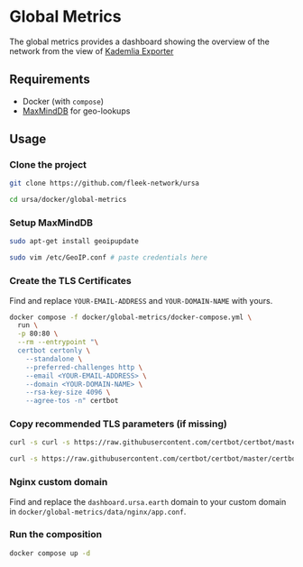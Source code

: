 # Global Metrics

The global metrics provides a dashboard showing the overview of the network from the view of [Kademlia Exporter](https://github.com/mxinden/kademlia-exporter)

## Requirements

- Docker (with `compose`)
- [MaxMindDB](https://www.maxmind.com/en/home) for geo-lookups 

## Usage

### Clone the project

```sh
git clone https://github.com/fleek-network/ursa

cd ursa/docker/global-metrics
```

### Setup MaxMindDB

```sh
sudo apt-get install geoipupdate

sudo vim /etc/GeoIP.conf # paste credentials here
```

### Create the TLS Certificates

Find and replace `YOUR-EMAIL-ADDRESS` and `YOUR-DOMAIN-NAME` with yours.

```sh
docker compose -f docker/global-metrics/docker-compose.yml \
  run \
  -p 80:80 \
  --rm --entrypoint "\
  certbot certonly \
    --standalone \
    --preferred-challenges http \
    --email <YOUR-EMAIL-ADDRESS> \
    --domain <YOUR-DOMAIN-NAME> \
    --rsa-key-size 4096 \
    --agree-tos -n" certbot
```

### Copy recommended TLS parameters (if missing)

```sh
curl -s curl -s https://raw.githubusercontent.com/certbot/certbot/master/certbot-nginx/certbot_nginx/_internal/tls_configs/options-ssl-nginx.conf > docker/global-metrics/certbot/conf/options-ssl-nginx.conf
```

```sh
curl -s https://raw.githubusercontent.com/certbot/certbot/master/certbot/certbot/ssl-dhparams.pem > docker/global-metrics/certbot/conf/ssl-dhparams.pem
```

### Nginx custom domain

Find and replace the `dashboard.ursa.earth` domain to your custom domain in `docker/global-metrics/data/nginx/app.conf`.

### Run the composition

```sh
docker compose up -d
```
